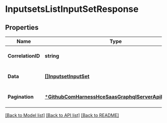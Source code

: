 # InputsetsListInputSetResponse

## Properties
Name | Type | Description | Notes
------------ | ------------- | ------------- | -------------
**CorrelationID** | **string** |  | [optional] [default to null]
**Data** | [**[]InputsetInputSet**](inputset.InputSet.md) |  | [optional] [default to null]
**Pagination** | [***GithubComHarnessHceSaasGraphqlServerApiPagination**](github_com_harness_hce-saas_graphql_server_api.Pagination.md) |  | [optional] [default to null]

[[Back to Model list]](../README.md#documentation-for-models) [[Back to API list]](../README.md#documentation-for-api-endpoints) [[Back to README]](../README.md)


